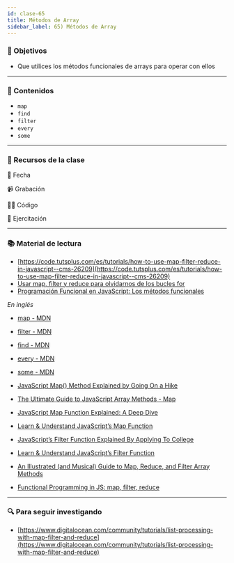 ```yaml
---
id: clase-65
title: Métodos de Array
sidebar_label: 65) Métodos de Array
---
```


### 🏁 Objetivos

- Que utilices los métodos funcionales de arrays para operar con ellos

---

### 📝 Contenidos

- `map`
- `find`
- `filter`
- `every`
- `some`

---

### 🚀 Recursos de la clase

📆 Fecha

📹 Grabación

👩‍💻 Código

💪 Ejercitación

---

### 📚 Material de lectura

- [https://code.tutsplus.com/es/tutorials/how-to-use-map-filter-reduce-in-javascript--cms-26209](https://code.tutsplus.com/es/tutorials/how-to-use-map-filter-reduce-in-javascript--cms-26209)
- [Usar map, filter y reduce para olvidarnos de los bucles for](https://taverasmisael.com/blog/usar-map-filter-y-reduce-para-olvidarnos-de-los-bucles-for)
- [Programación Funcional en JavaScript: Los métodos funcionales](https://elabismodenull.wordpress.com/2016/11/10/programacion-funcional-en-javascript-los-metodos-funcionales/)

_En inglés_

- [map - MDN](https://developer.mozilla.org/en-US/docs/Web/JavaScript/Reference/Global_Objects/Array/map)
- [filter - MDN](https://developer.mozilla.org/en-US/docs/Web/JavaScript/Reference/Global_Objects/Array/filter)
- [find - MDN](https://developer.mozilla.org/en-US/docs/Web/JavaScript/Reference/Global_Objects/Array/find)
- [every - MDN](https://developer.mozilla.org/en-US/docs/Web/JavaScript/Reference/Global_Objects/Array/every)
- [some - MDN](https://developer.mozilla.org/en-US/docs/Web/JavaScript/Reference/Global_Objects/Array/some)

- [JavaScript Map() Method Explained by Going On a Hike](https://blog.codeanalogies.com/2018/02/20/javascript-map-method-explained-by-going-on-a-hike/)
- [The Ultimate Guide to JavaScript Array Methods - Map](https://www.freecodecamp.org/news/the-ultimate-guide-to-javascript-array-methods-map/)
- [JavaScript Map Function Explained: A Deep Dive](https://hackernoon.com/javascript-map-function-explained-a-deep-dive-bkr3tfr)
- [Learn & Understand JavaScript’s Map Function](https://codeburst.io/learn-understand-javascripts-map-function-ffc059264783)

- [JavaScript’s Filter Function Explained By Applying To College](https://blog.codeanalogies.com/2018/05/14/javascripts-filter-function-explained-by-applying-to-college/)
- [Learn & Understand JavaScript’s Filter Function](https://codeburst.io/learn-understand-javascripts-filter-function-bde87bce206)

- [An Illustrated (and Musical) Guide to Map, Reduce, and Filter Array Methods](https://css-tricks.com/an-illustrated-and-musical-guide-to-map-reduce-and-filter-array-methods/)
- [Functional Programming in JS: map, filter, reduce](https://hackernoon.com/functional-programming-in-js-map-filter-reduce-pt-5-308a205fdd5f)

---

### 🔍 Para seguir investigando

- [https://www.digitalocean.com/community/tutorials/list-processing-with-map-filter-and-reduce](https://www.digitalocean.com/community/tutorials/list-processing-with-map-filter-and-reduce)
